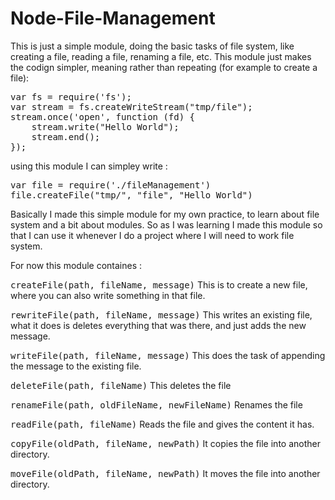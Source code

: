 Node-File-Management
====================
<p>This is just a simple module, doing the basic tasks of file system, like creating a file, reading a file, renaming a file, etc.
This module just makes the codign simpler, meaning rather than repeating (for example to create a file): </p>

<pre>
var fs = require('fs');
var stream = fs.createWriteStream("tmp/file");
stream.once('open', function (fd) {
    stream.write("Hello World");
    stream.end();
});
</pre>


<p>using this module I can simpley write :</p>
<pre>
var file = require('./fileManagement')
file.createFile("tmp/", "file", "Hello World")
</pre>

Basically I made this simple module for my own practice, to learn about file system and a bit about modules. So as I was learning I made this module so that I can use it whenever I do a project where I will need to work file system.

For now this module containes : 


<tt>createFile(path, fileName, message)</tt>
  This is to create a new file, where you can also write something in that file.

<tt>rewriteFile(path, fileName, message)</tt>
  This writes an existing file, what it does is deletes everything that was there, and just adds the new message.

<tt>writeFile(path, fileName, message)</tt>
  This does the task of appending the message to the existing file. 

<tt>deleteFile(path, fileName)</tt>
  This deletes the file


<tt>renameFile(path, oldFileName, newFileName)</tt>
  Renames the file

<tt>readFile(path, fileName)</tt>
  Reads the file and gives the content it has. 

<tt>copyFile(oldPath, fileName, newPath)</tt>
  It copies the file into another directory. 

<tt>moveFile(oldPath, fileName, newPath)</tt>
  It moves the file into another directory. 

